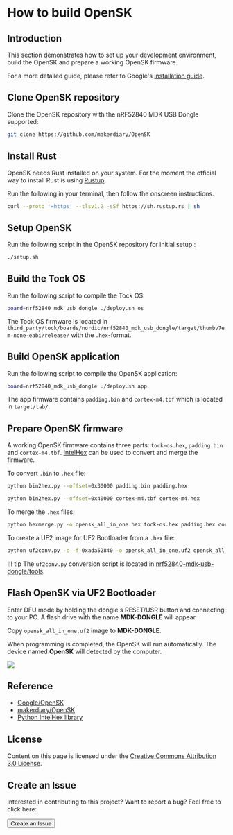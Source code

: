 # How to build OpenSK

## Introduction

This section demonstrates how to set up your development environment, build the OpenSK and prepare a working OpenSK firmware.

For a more detailed guide, please refer to Google's [installation guide](https://github.com/google/OpenSK/blob/master/docs/install.md).

## Clone OpenSK repository

Clone the OpenSK repository with the nRF52840 MDK USB Dongle supported:

``` sh
git clone https://github.com/makerdiary/OpenSK
```

## Install Rust

OpenSK needs Rust installed on your system. For the moment the official way to install Rust is using [Rustup](https://rustup.rs/).

Run the following in your terminal, then follow the onscreen instructions.

``` sh
curl --proto '=https' --tlsv1.2 -sSf https://sh.rustup.rs | sh
```

## Setup OpenSK

Run the following script in the OpenSK repository for initial setup :

``` sh
./setup.sh
```

## Build the Tock OS

Run the following script to compile the Tock OS:

``` sh
board=nrf52840_mdk_usb_dongle ./deploy.sh os
```

The Tock OS firmware is located in `third_party/tock/boards/nordic/nrf52840_mdk_usb_dongle/target/thumbv7em-none-eabi/release/` with the `.hex`-format.

## Build OpenSK application

Run the following script to compile the OpenSK application:

``` sh
board=nrf52840_mdk_usb_dongle ./deploy.sh app
```

The app firmware contains `padding.bin` and `cortex-m4.tbf` which is located in `target/tab/`.

## Prepare OpenSK firmware

A working OpenSK firmware contains three parts: `tock-os.hex`, `padding.bin` and `cortex-m4.tbf`. 
[IntelHex](https://github.com/python-intelhex/intelhex) can be used to convert and merge the firmware.

To convert `.bin` to `.hex` file:
``` sh
python bin2hex.py --offset=0x30000 padding.bin padding.hex
```

``` sh
python bin2hex.py --offset=0x40000 cortex-m4.tbf cortex-m4.hex
```

To merge the `.hex` files:
``` sh
python hexmerge.py -o opensk_all_in_one.hex tock-os.hex padding.hex cortex-m4.hex
```

To create a UF2 image for UF2 Bootloader from a `.hex` file:
``` sh
python uf2conv.py -c -f 0xada52840 -o opensk_all_in_one.uf2 opensk_all_in_one.hex
```

!!! tip
	The `uf2conv.py` conversion script is located in [nrf52840-mdk-usb-dongle/tools](https://github.com/makerdiary/nrf52840-mdk-usb-dongle/tree/master/tools).

## Flash OpenSK via UF2 Bootloader

Enter DFU mode by holding the dongle's RESET/USR button and connecting to your PC. A flash drive with the name **MDK-DONGLE** will appear.

Copy `opensk_all_in_one.uf2` image to **MDK-DONGLE**. 

When programming is completed, the OpenSK will run automatically. The device named **OpenSK** will detected by the computer.

![](assets/images/checking-opensk-device.png)

## Reference

* [Google/OpenSK](https://github.com/google/OpenSK)
* [makerdiary/OpenSK](https://github.com/makerdiary/OpenSK)
* [Python IntelHex library](https://python-intelhex.readthedocs.io/en/stable/part1.html)

## License
Content on this page is licensed under the [Creative Commons Attribution 3.0 License](https://creativecommons.org/licenses/by/3.0/).

## Create an Issue

Interested in contributing to this project? Want to report a bug? Feel free to click here:

<a href="https://github.com/makerdiary/nrf52840-mdk-usb-dongle/issues/new"><button data-md-color-primary="red-bud"><i class="fa fa-github"></i> Create an Issue</button></a>



